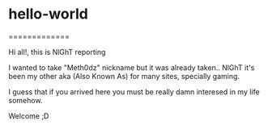 # hello-world
=============


Hi all!, this is NlGhT reporting

I wanted to take "Meth0dz" nickname but it was already taken.. NlGhT it's been my other aka (Also Known As) for many sites, specially gaming.

I guess that if you arrived here you must be really damn interesed in my life somehow. 

Welcome ;D
